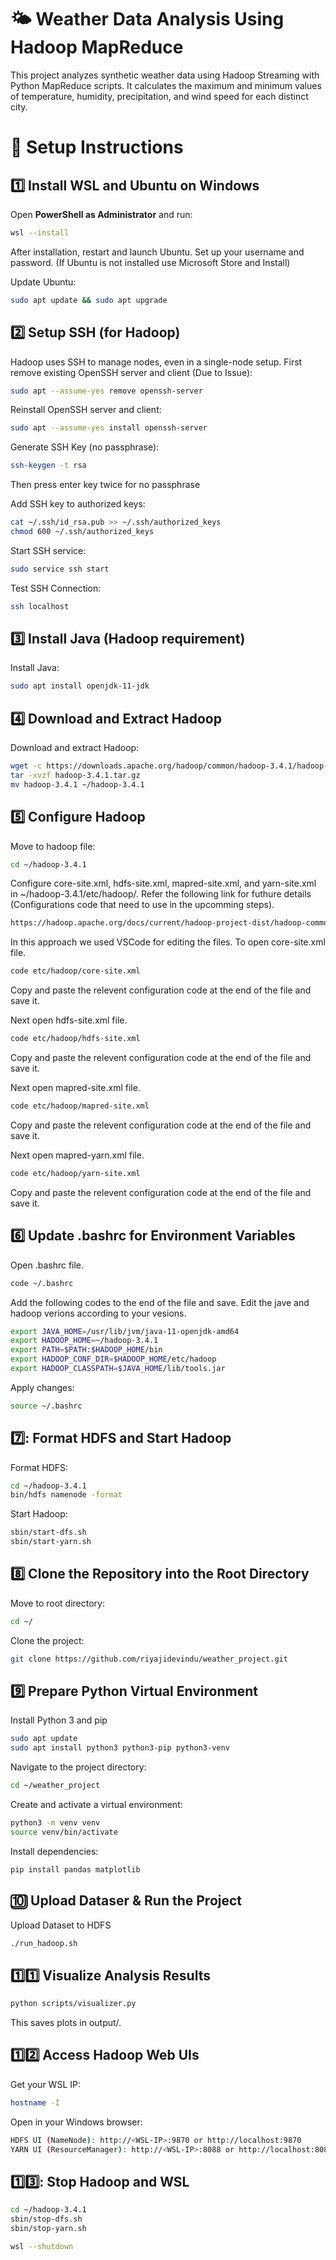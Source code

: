 # 🌤️ Weather Data Analysis Using Hadoop MapReduce
This project analyzes synthetic weather data using Hadoop Streaming with Python MapReduce scripts. It calculates the maximum and minimum values of temperature, humidity, precipitation, and wind speed for each distinct city.

# 🚀 Setup Instructions

## 1️⃣ Install WSL and Ubuntu on Windows

Open **PowerShell as Administrator** and run:

```bash
wsl --install
```
After installation, restart and launch Ubuntu.
Set up your username and password. 
(If Ubuntu is not installed use Microsoft Store and Install)

Update Ubuntu:

```bash
sudo apt update && sudo apt upgrade
```

## 2️⃣ Setup SSH (for Hadoop)
Hadoop uses SSH to manage nodes, even in a single-node setup.
First remove existing OpenSSH server and client (Due to Issue):
```bash
sudo apt --assume-yes remove openssh-server
```
Reinstall OpenSSH server and client:
```bash
sudo apt --assume-yes install openssh-server
```

Generate SSH Key (no passphrase):
```bash
ssh-keygen -t rsa
```
Then press enter key twice for no passphrase

Add SSH key to authorized keys:
```bash
cat ~/.ssh/id_rsa.pub >> ~/.ssh/authorized_keys
chmod 600 ~/.ssh/authorized_keys
```

Start SSH service:
```bash
sudo service ssh start
```
Test SSH Connection:
```bash
ssh localhost
```

## 3️⃣ Install Java (Hadoop requirement)

Install Java:

```bash
sudo apt install openjdk-11-jdk
```

## 4️⃣ Download and Extract Hadoop

Download and extract Hadoop:

```bash
wget -c https://downloads.apache.org/hadoop/common/hadoop-3.4.1/hadoop-3.4.1.tar.gz
tar -xvzf hadoop-3.4.1.tar.gz
mv hadoop-3.4.1 ~/hadoop-3.4.1
```
## 5️⃣ Configure Hadoop

Move to hadoop file:

```bash
cd ~/hadoop-3.4.1
```
Configure core-site.xml, hdfs-site.xml, mapred-site.xml, and yarn-site.xml in ~/hadoop-3.4.1/etc/hadoop/. Refer the following link for futhure details (Configurations code that need to use in the upcomming steps).
```bash
https://hadoop.apache.org/docs/current/hadoop-project-dist/hadoop-common/SingleCluster.html
```
In this approach we used VSCode for editing the files.
To open core-site.xml file.

```bash
code etc/hadoop/core-site.xml
```
Copy and paste the relevent configuration code at the end of the file and save it.

Next open hdfs-site.xml file.

```bash
code etc/hadoop/hdfs-site.xml
```
Copy and paste the relevent configuration code at the end of the file and save it.

Next open mapred-site.xml file.

```bash
code etc/hadoop/mapred-site.xml
```
Copy and paste the relevent configuration code at the end of the file and save it.

Next open mapred-yarn.xml file.

```bash
code etc/hadoop/yarn-site.xml
```
Copy and paste the relevent configuration code at the end of the file and save it.

## 6️⃣ Update .bashrc for Environment Variables

Open .bashrc file.
```bash
code ~/.bashrc
``` 

Add the following codes to the end of the file and save. Edit the jave and hadoop verions according to your vesions.

```bash
export JAVA_HOME=/usr/lib/jvm/java-11-openjdk-amd64
export HADOOP_HOME=~/hadoop-3.4.1
export PATH=$PATH:$HADOOP_HOME/bin
export HADOOP_CONF_DIR=$HADOOP_HOME/etc/hadoop
export HADOOP_CLASSPATH=$JAVA_HOME/lib/tools.jar
``` 
Apply changes:

```bash
source ~/.bashrc
``` 

## 7️⃣: Format HDFS and Start Hadoop

Format HDFS:

```bash
cd ~/hadoop-3.4.1
bin/hdfs namenode -format
```   

Start Hadoop:

```bash
sbin/start-dfs.sh
sbin/start-yarn.sh
```   
## 8️⃣ Clone the Repository into the Root Directory

Move to root directory:

```bash
cd ~/
``` 

Clone the project:

```bash
git clone https://github.com/riyajidevindu/weather_project.git
```

## 9️⃣ Prepare Python Virtual Environment

Install Python 3 and pip

```bash
sudo apt update
sudo apt install python3 python3-pip python3-venv
```

Navigate to the project directory:

```bash
cd ~/weather_project
```
Create and activate a virtual environment:

```bash
python3 -m venv venv
source venv/bin/activate
```
Install dependencies:
```bash
pip install pandas matplotlib
```

## 🔟 Upload Dataser & Run the Project 

Upload Dataset to HDFS
```bash
./run_hadoop.sh
```

## 1️⃣1️⃣ Visualize Analysis Results
```bash
python scripts/visualizer.py
```
This saves plots in output/.

## 1️⃣2️⃣ Access Hadoop Web UIs
Get your WSL IP:
```bash
hostname -I
```

Open in your Windows browser:
```bash
HDFS UI (NameNode): http://<WSL-IP>:9870 or http://localhost:9870
YARN UI (ResourceManager): http://<WSL-IP>:8088 or http://localhost:8088
```

## 1️⃣3️⃣: Stop Hadoop and WSL

```bash
cd ~/hadoop-3.4.1
sbin/stop-dfs.sh
sbin/stop-yarn.sh
```
```bash
wsl --shutdown
```

